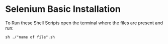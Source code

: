 # Selenium Basic Installation

To Run these Shell Scripts open the terminal where the files are present and run:

`sh ./"name of file".sh`